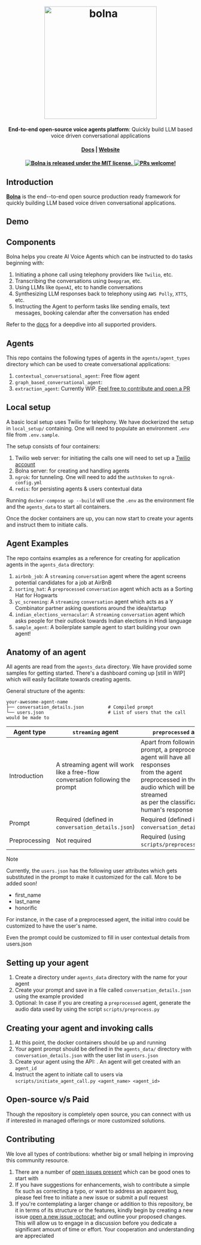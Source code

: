<h1 align="center">
  <img width="300" src="/img/logoname-white.svg#gh-dark-mode-only" alt="bolna">
</h1>
<p align="center">
  <p align="center"><b>End-to-end open-source voice agents platform</b>: Quickly build LLM based voice driven conversational applications</p>
</p>

<h4 align="center">
  <a href="https://docs.bolna.dev">Docs</a> |
  <a href="https://bolna.dev">Website</a>
</h4>

<h4 align="center">
  <a href="https://github.com/bolna-ai/bolna/blob/main/LICENSE">
    <img src="https://img.shields.io/badge/license-MIT-blue.svg" alt="Bolna is released under the MIT license." />
  </a>
  <a href="https://github.com/bolna-ai/bolna/blob/main/CONTRIBUTING.md">
    <img src="https://img.shields.io/badge/PRs-Welcome-brightgreen" alt="PRs welcome!" />
  </a>
</h4>


## Introduction

**[Bolna](https://bolna.dev)** is the end--to-end open source production ready framework for quickly building LLM based voice driven conversational applications.

## Demo


## Components
Bolna helps you create AI Voice Agents which can be instructed to do tasks beginning with:

1. Initiating a phone call using telephony providers like `Twilio`, etc.
2. Transcribing the conversations using `Deepgram`, etc.
3. Using LLMs like `OpenAI`, etc to handle conversations
4. Synthesizing LLM responses back to telephony using `AWS Polly`, `XTTS`, etc.
5. Instructing the Agent to perform tasks like sending emails, text messages, booking calendar after the conversation has ended

Refer to the [docs](https://docs.bolna.dev) for a deepdive into all supported providers.

## Agents
This repo contains the following types of agents in the `agents/agent_types` directory which can be used to create conversational applications:

1. `contextual_conversational_agent`: Free flow agent
2. `graph_based_conversational_agent`:
3. `extraction_agent`: Currently WIP. [Feel free to contribute and open a PR](https://github.com/bolna-ai/bolna/compare)

## Local setup
A basic local setup uses Twilio for telephony. We have dockerized the setup in `local_setup/` containing. One will need to populate an environment `.env` file from `.env.sample`.

The setup consists of four containers:

1. Twilio web server: for initiating the calls one will need to set up a [Twilio account](https://www.twilio.com/docs/usage/tutorials/how-to-use-your-free-trial-account)
2. Bolna server: for creating and handling agents 
3. `ngrok`: for tunneling. One will need to add the `authtoken` to `ngrok-config.yml`
4. `redis`: for persisting agents & users contextual data

Running `docker-compose up --build` will use the `.env` as the environment file and the `agents_data` to start all containers.

Once the docker containers are up, you can now start to create your agents and instruct them to initiate calls.

## Agent Examples

The repo contains examples as a reference for creating for application agents in the `agents_data` directory:

1. `airbnb_job`: A `streaming` `conversation` agent where the agent screens potential candidates for a job at AirBnB
2. `sorting_hat`: A `preprocessed` `conversation` agent which acts as a Sorting Hat for Hogwarts
3. `yc_screening`: A `streaming` `conversation` agent which acts as a Y Combinator partner asking questions around the idea/startup
4. `indian_elections_vernacular`: A `streaming` `conversation` agent which asks people for their outlook towards Indian elections in Hindi language
5. `sample_agent`: A boilerplate sample agent to start building your own agent!

## Anatomy of an agent

All agents are read from the `agents_data` directory. We have provided some samples for getting started. There's a dashboard coming up [still in WIP] which will easily facilitate towards creating agents. 

General structure of the agents:

    your-awesome-agent-name
    ├── conversation_details.json         # Compiled prompt
    └── users.json                        # List of users that the call would be made to

| Agent type    | `streaming` agent                                                              | `preprocessed` agent                                                                                                                                                                                     |
|---------------|--------------------------------------------------------------------------------|----------------------------------------------------------------------------------------------------------------------------------------------------------------------------------------------------------|
| Introduction  | A streaming agent will work like a free-flow conversation following the prompt | Apart from following the prompt, a preprocessed agent will have all responses <br/>from the agent preprocessed in the form of audio which will be streamed <br/>as per the classification of human's response |
| Prompt        | Required (defined in `conversation_details.json`)                              | Required (defined in `conversation_details.json`)                                                                                                                                                        |
| Preprocessing | Not required                                                                   | Required (using `scripts/preprocessed.py`)                                                                                                                                                               |


> [!note]
> Currently, the `users.json` has the following user attributes which gets substituted in the prompt to make it customized for the call. More to be added soon! 
> - first_name
> - last_name
> - honorific
> 
> 
> 
> For instance, in the case of a preprocessed agent, the initial intro could be customized to have the user's name.
> 
> Even the prompt could be customized to fill in user contextual details from users.json

## Setting up your agent

1. Create a directory under `agents_data` directory with the name for your agent
2. Create your prompt and save in a file called `conversation_details.json` using the example provided
3. Optional: In case if you are creating a `preprocessed` agent, generate the audio data used by using the script `scripts/preprocess.py`


## Creating your agent and invoking calls
1. At this point, the docker containers should be up and running
2. Your agent prompt should be defined in the `agents_data/` directory with `conversation_details.json` with the user list in `users.json`
3. Create your agent using the API: . An agent will get created with an `agent_id`
4. Instruct the agent to initiate call to users via `scripts/initiate_agent_call.py <agent_name> <agent_id>`


## Open-source v/s Paid
Though the repository is completely open source, you can connect with us if interested in managed offerings or more customized solutions.
<cal link>


## Contributing
We love all types of contributions: whether big or small helping in improving this community resource.

1. There are a number of [open issues present](https://github.com/bolna-ai/bolna/issues) which can be good ones to start with
2. If you have suggestions for enhancements, wish to contribute a simple fix such as correcting a typo, or want to address an apparent bug, please feel free to initiate a new issue or submit a pull request
2. If you're contemplating a larger change or addition to this repository, be it in terms of its structure or the features, kindly begin by creating a new issue [open a new issue :octocat:](https://github.com/bolna-ai/examples/issues/new) and outline your proposed changes. This will allow us to engage in a discussion before you dedicate a significant amount of time or effort. Your cooperation and understanding are appreciated
